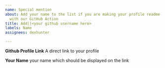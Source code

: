 ```yaml
---
name: Special mention
about: Add your name to the list if you are making your profile readme more awesome
  with our GitHub Action
title: Add||<your github username here>
labels: Name
assignees: dexhunter

---
```


**Github Profile Link**
A direct link to your profile

**Your Name**
your name which should be displayed on the link
